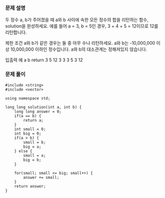 ### 문제 설명

두 정수 a, b가 주어졌을 때 a와 b 사이에 속한 모든 정수의 합을 리턴하는 함수, solution을 완성하세요.
예를 들어 a = 3, b = 5인 경우, 3 + 4 + 5 = 12이므로 12를 리턴합니다.

제한 조건
a와 b가 같은 경우는 둘 중 아무 수나 리턴하세요.
a와 b는 -10,000,000 이상 10,000,000 이하인 정수입니다.
a와 b의 대소관계는 정해져있지 않습니다.

입출력 예
a b return
3 5 12
3 3 3
5 3 12

### 문제 풀이

```
#include <string>
#include <vector>

using namespace std;

long long solution(int a, int b) {
    long long answer = 0;
    if(a == b) {
        return a;
    }
    int small = 0;
    int big = 0;
    if(a > b) {
        small = b;
        big = a;
    } else {
        small = a;
        big = b;
    }

    for(small; small <= big; small++) {
        answer += small;
    }
    return answer;
}
```
